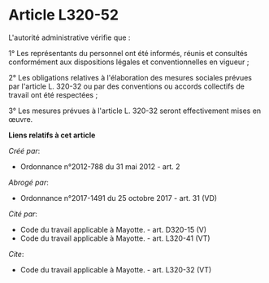# Article L320-52

L'autorité administrative vérifie que : 

1° Les représentants du personnel ont été informés, réunis et consultés conformément aux dispositions légales et
conventionnelles en vigueur ; 

2° Les obligations relatives à l'élaboration des mesures sociales prévues par l'article L. 320-32 ou par des conventions ou
accords collectifs de travail ont été respectées ; 

3° Les mesures prévues à l'article L. 320-32 seront effectivement mises en œuvre.

**Liens relatifs à cet article**

_Créé par_:

  - Ordonnance n°2012-788 du 31 mai 2012 - art. 2

_Abrogé par_:

  - Ordonnance n°2017-1491 du 25 octobre 2017 - art. 31 (VD)

_Cité par_:

  - Code du travail applicable à Mayotte. - art. D320-15 (V)
  - Code du travail applicable à Mayotte. - art. L320-41 (VT)

_Cite_:

  - Code du travail applicable à Mayotte. - art. L320-32 (VT)

